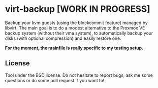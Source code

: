 virt-backup [WORK IN PROGRESS]
==============================

Backup your kvm guests (using the blockcommit feature) managed by libvirt. The
main goal is to do a modest alternative to the Proxmox VE backup system
(without their vma system), to automatically backup your disks (with optional
compression) and easily restore one.

**For the moment, the mainfile is really specific to my testing setup.**


License
-------

Tool under the BSD license. Do not hesitate to report bugs, ask me some
questions or do some pull request if you want to!
